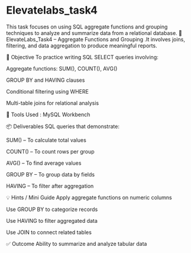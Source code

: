 # Elevatelabs_task4
 This task focuses on using SQL aggregate functions and grouping techniques to analyze and summarize data from a relational database. 
📘 ElevateLabs_Task4 – Aggregate Functions and Grouping .It involves joins, filtering, and data aggregation to produce meaningful reports.

🎯 Objective To practice writing SQL SELECT queries involving:

Aggregate functions: SUM(), COUNT(), AVG()

GROUP BY and HAVING clauses

Conditional filtering using WHERE

Multi-table joins for relational analysis

🧰 Tools Used : MySQL Workbench

📦 Deliverables SQL queries that demonstrate:

SUM() – To calculate total values

COUNT() – To count rows per group

AVG() – To find average values

GROUP BY – To group data by fields

HAVING – To filter after aggregation

💡 Hints / Mini Guide Apply aggregate functions on numeric columns

Use GROUP BY to categorize records

Use HAVING to filter aggregated data

Use JOIN to connect related tables

✅ Outcome Ability to summarize and analyze tabular data

